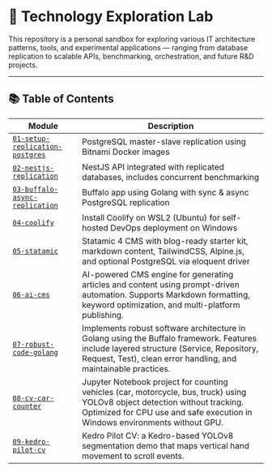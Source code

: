 # 🧪 Technology Exploration Lab

This repository is a personal sandbox for exploring various IT architecture patterns, tools, and experimental applications — ranging from database replication to scalable APIs, benchmarking, orchestration, and future R&D projects.

---

## 📚 Table of Contents

| Module | Description |
|--------|-------------|
| [`01-setup-replication-postgres`](./01-setup-replication-postgres) | PostgreSQL master-slave replication using Bitnami Docker images |
| [`02-nestjs-replication`](./02-nestjs-replication) | NestJS API integrated with replicated databases, includes concurrent benchmarking |
| [`03-buffalo-async-replication`](./03-buffalo-async-replication) | Buffalo app using Golang with sync & async PostgreSQL replication |
| [`04-coolify`](./04-coolify) | Install Coolify on WSL2 (Ubuntu) for self-hosted DevOps deployment on Windows |
| [`05-statamic`](./05-statamic/my-cms) | Statamic 4 CMS with blog-ready starter kit, markdown content, TailwindCSS, Alpine.js, and optional PostgreSQL via eloquent driver |
| [`06-ai-cms`](.06-ai-cms) | AI-powered CMS engine for generating articles and content using prompt-driven automation. Supports Markdown formatting, keyword optimization, and multi-platform publishing. |
| [`07-robust-code-golang`](.07-robust-code-golang/robust_code) | Implements robust software architecture in Golang using the Buffalo framework. Features include layered structure (Service, Repository, Request, Test), clean error handling, and maintainable practices. |
| [`08-cv-car-counter`](./08-cv-car-counter) | Jupyter Notebook project for counting vehicles (car, motorcycle, bus, truck) using YOLOv8 object detection without tracking. Optimized for CPU use and safe execution in Windows environments without GPU. |
| [`09-kedro-pilot-cv`](./09-kedro-pilot-cv/kedro-pilot-cv)                | Kedro Pilot CV: a Kedro-based YOLOv8 segmentation demo that maps vertical hand movement to scroll events. |